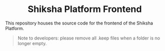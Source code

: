 # <div align="center"> Shiksha Platform Frontend </div>

This repository houses the source code for the frontend of the Shiksha Platform.

> Note to developers: please remove all .keep files when a folder is no longer
> empty.

